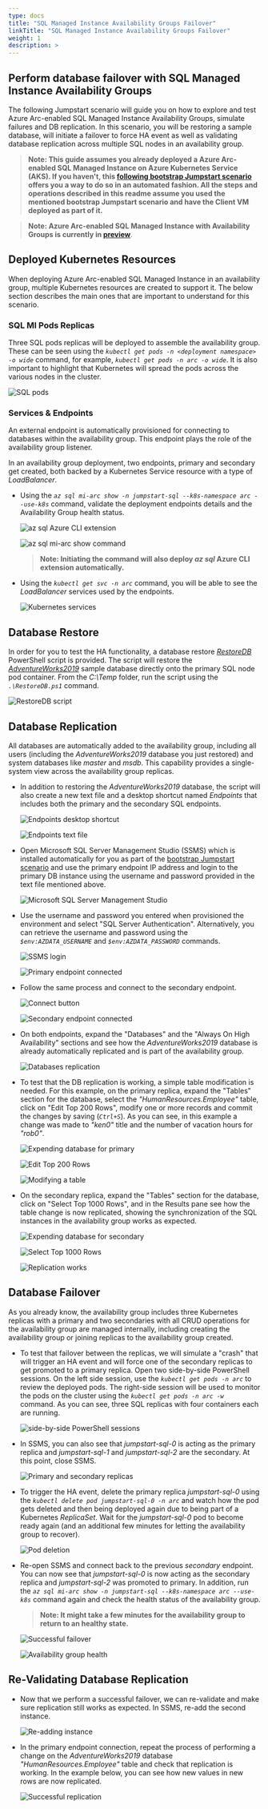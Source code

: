 ```yaml
---
type: docs
title: "SQL Managed Instance Availability Groups Failover"
linkTitle: "SQL Managed Instance Availability Groups Failover"
weight: 1
description: >
---
```


## Perform database failover with SQL Managed Instance Availability Groups

The following Jumpstart scenario will guide you on how to explore and test Azure Arc-enabled SQL Managed Instance Availability Groups, simulate failures and DB replication. In this scenario, you will be restoring a sample database, will initiate a failover to force HA event as well as validating database replication across multiple SQL nodes in an availability group.

> **Note: This guide assumes you already deployed a Azure Arc-enabled SQL Managed Instance on Azure Kubernetes Service (AKS). If you haven't, this [following bootstrap Jumpstart scenario](https://azurearcjumpstart.io/azure_arc_jumpstart/azure_arc_data/aks/aks_mssql_mi_arm_template/) offers you a way to do so in an automated fashion. All the steps and operations described in this readme assume you used the mentioned bootstrap Jumpstart scenario and have the Client VM deployed as part of it.**

> **Note: Azure Arc-enabled SQL Managed Instance with Availability Groups is currently in [preview](https://docs.microsoft.com/en-us/azure/azure-arc/data/release-notes)**.

## Deployed Kubernetes Resources

When deploying Azure Arc-enabled SQL Managed Instance in an availability group, multiple Kubernetes resources are created to support it. The below section describes the main ones that are important to understand for this scenario.

### SQL MI Pods Replicas

Three SQL pods replicas will be deployed to assemble the availability group. These can be seen using the _`kubectl get pods -n <deployment namespace> -o wide`_ command, for example, _`kubectl get pods -n arc -o wide`_. It is also important to highlight that Kubernetes will spread the pods across the various nodes in the cluster.

![SQL pods](./01.png)

### Services & Endpoints

An external endpoint is automatically provisioned for connecting to databases within the availability group. This endpoint plays the role of the availability group listener.

In an availability group deployment, two endpoints, primary and secondary get created, both backed by a Kubernetes Service resource with a type of _LoadBalancer_.

- Using the _`az sql mi-arc show -n jumpstart-sql --k8s-namespace arc --use-k8s`_ command, validate the deployment endpoints details and the Availability Group health status.

    ![az sql Azure CLI extension](./02.png)

    ![az sql mi-arc show command](./03.png)

    > **Note: Initiating the command will also deploy _az sql_ Azure CLI extension automatically.**

- Using the _`kubectl get svc -n arc`_ command, you will be able to see the _LoadBalancer_ services used by the endpoints.

    ![Kubernetes services](./04.png)

## Database Restore

In order for you to test the HA functionality, a database restore _[RestoreDB](https://github.com/microsoft/azure_arc/blob/main/azure_arc_data_jumpstart/aks/arm_template/artifacts/RestoreDB.ps1)_ PowerShell script is provided. The script will restore the _[AdventureWorks2019](https://docs.microsoft.com/en-us/sql/samples/adventureworks-install-configure?view=sql-server-ver15&tabs=ssms)_ sample database directly onto the primary SQL node pod container. From the _C:\Temp_ folder, run the script using the _`.\RestoreDB.ps1`_ command.

![RestoreDB script](./05.png)

## Database Replication

All databases are automatically added to the availability group, including all users (including the _AdventureWorks2019_ database you just restored) and system databases like _master_ and _msdb_. This capability provides a single-system view across the availability group replicas.

- In addition to restoring the _AdventureWorks2019_ database, the script will also create a new text file and a desktop shortcut named _Endpoints_ that includes both the primary and the secondary SQL endpoints.

    ![Endpoints desktop shortcut](./06.png)

    ![Endpoints text file](./07.png)

- Open Microsoft SQL Server Management Studio (SSMS) which is installed automatically for you as part of the [bootstrap Jumpstart scenario](https://azurearcjumpstart.io/azure_arc_jumpstart/azure_arc_data/aks/aks_mssql_mi_arm_template/) and use the primary endpoint IP address and login to the primary DB instance using the username and password provided in the text file mentioned above.

    ![Microsoft SQL Server Management Studio](./08.png)

- Use the username and password you entered when provisioned the environment and select "SQL Server Authentication". Alternatively, you can retrieve the username and password using the _`$env:AZDATA_USERNAME`_ and _`$env:AZDATA_PASSWORD`_ commands.

    ![SSMS login](./09.png)

    ![Primary endpoint connected](./10.png)

- Follow the same process and connect to the secondary endpoint.

    ![Connect button](./11.png)

    ![Secondary endpoint connected](./12.png)

- On both endpoints, expand the "Databases" and the "Always On High Availability" sections and see how the _AdventureWorks2019_ database is already automatically replicated and is part of the availability group.

    ![Databases replication](./13.png)

- To test that the DB replication is working, a simple table modification is needed. For this example, on the primary replica, expand the "Tables" section for the database, select the _"HumanResources.Employee"_ table, click on "Edit Top 200 Rows", modify one or more records and commit the changes by saving (_`Ctrl+S`_). As you can see, in this example a change was made to _"ken0"_ title and the number of vacation hours for _"rob0"_.

    ![Expending database for primary](./14.png)

    ![Edit Top 200 Rows](./15.png)

    ![Modifying a table](./16.png)

- On the secondary replica, expand the "Tables" section for the database, click on "Select Top 1000 Rows", and in the Results pane see how the table change is now replicated, showing the synchronization of the SQL instances in the availability group works as expected.

    ![Expending database for secondary](./17.png)

    ![Select Top 1000 Rows](./18.png)

    ![Replication works](./19.png)

## Database Failover

As you already know, the availability group includes three Kubernetes replicas with a primary and two secondaries with all CRUD operations for the availability group are managed internally, including creating the availability group or joining replicas to the availability group created.

- To test that failover between the replicas, we will simulate a "crash" that will trigger an HA event and will force one of the secondary replicas to get promoted to a primary replica. Open two side-by-side PowerShell sessions. On the left side session, use the _`kubectl get pods -n arc`_ to review the deployed pods. The right-side session will be used to monitor the pods on the cluster using the _`kubectl get pods -n arc -w`_ command. As you can see, three SQL replicas with four containers each are running.

    ![side-by-side PowerShell sessions](./20.png)

- In SSMS, you can also see that _jumpstart-sql-0_ is acting as the primary replica and _jumpstart-sql-1_ and _jumpstart-sql-2_ are the secondary. At this point, close SSMS.

    ![Primary and secondary replicas](./21.png)

- To trigger the HA event, delete the primary replica _jumpstart-sql-0_ using the _`kubectl delete pod jumpstart-sql-0 -n arc`_ and watch how the pod gets deleted and then being deployed again due to being part of a Kubernetes _ReplicaSet_. Wait for the _jumpstart-sql-0_ pod to become ready again (and an additional few minutes for letting the availability group to recover).

    ![Pod deletion](./22.png)

- Re-open SSMS and connect back to the previous *secondary* endpoint. You can now see that _jumpstart-sql-0_ is now acting as the secondary replica and _jumpstart-sql-2_ was promoted to primary. In addition, run the _`az sql mi-arc show -n jumpstart-sql --k8s-namespace arc --use-k8s`_ command again and check the health status of the availability group.

    > **Note: It might take a few minutes for the availability group to return to an healthy state.**

    ![Successful failover](./23.png)

    ![Availability group health](./24.png)

## Re-Validating Database Replication

- Now that we perform a successful failover, we can re-validate and make sure replication still works as expected. In SSMS, re-add the second instance.

    ![Re-adding instance](./25.png)

- In the primary endpoint connection, repeat the process of performing a change on the _AdventureWorks2019_ database _"HumanResources.Employee"_ table and check that replication is working. In the example below, you can see how new values in new rows are now replicated.

    ![Successful replication](./26.png)
